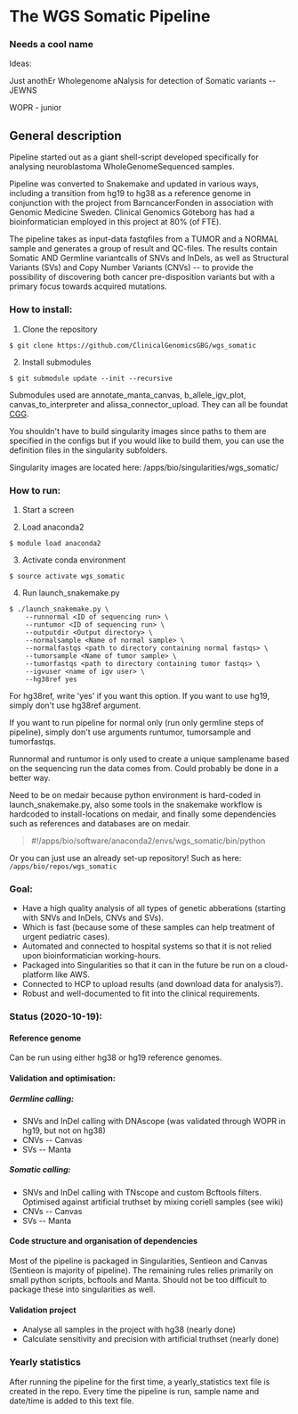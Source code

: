 # The WGS Somatic Pipeline

### Needs a cool name

Ideas:

Just anothEr Wholegenome aNalysis for detection of Somatic variants -- JEWNS

WOPR - junior


## General description

 Pipeline started out as a giant shell-script developed specifically for analysing neuroblastoma WholeGenomeSequenced samples.

 Pipeline was converted to Snakemake and updated in various ways, including a transition from hg19 to hg38 as a reference genome in conjunction with the project from BarncancerFonden in association with Genomic Medicine Sweden. Clinical Genomics Göteborg has had a bioinformatician employed in this project at 80% (of FTE).

 The pipeline takes as input-data fastqfiles from a TUMOR and a NORMAL sample and generates a group of result and QC-files. The results contain Somatic AND Germline variantcalls of SNVs and InDels, as well as Structural Variants (SVs) and Copy Number Variants (CNVs) -- to provide the possibility of discovering both cancer pre-disposition variants but with a primary focus towards acquired mutations.

### How to install:

1. Clone the repository

`$ git clone https://github.com/ClinicalGenomicsGBG/wgs_somatic`

2. Install submodules

`$ git submodule update --init --recursive`

Submodules used are annotate\_manta\_canvas, b\_allele\_igv\_plot, canvas\_to\_interpreter and alissa\_connector\_upload. They can all be foundat [CGG](https://github.com/ClinicalGenomicsGBG).



You shouldn't have to build singularity images since paths to them are specified in the configs but if you would like to build them, you can use the definition files in the singularity subfolders.

Singularity images are located here: /apps/bio/singularities/wgs\_somatic/



### How to run:

1. Start a screen

2. Load anaconda2

`$ module load anaconda2`

3. Activate conda environment

`$ source activate wgs_somatic`

4. Run launch\_snakemake.py


```
$ ./launch_snakemake.py \
    --runnormal <ID of sequencing run> \
    --runtumor <ID of sequencing run> \
    --outputdir <Output directory> \
    --normalsample <Name of normal sample> \
    --normalfastqs <path to directory containing normal fastqs> \
    --tumorsample <Name of tumor sample> \
    --tumorfastqs <path to directory containing tumor fastqs> \
    --igvuser <name of igv user> \
    --hg38ref yes
```

For hg38ref, write 'yes' if you want this option. If you want to use hg19, simply don't use hg38ref argument.


If you want to run pipeline for normal only (run only germline steps of pipeline), simply don't use arguments runtumor, tumorsample and tumorfastqs.


 Runnormal and runtumor is only used to create a unique samplename based on the sequencing run the data comes from. Could probably be done in a better way.


Need to be on medair because python environment is hard-coded in launch_snakemake.py, also some tools in the snakemake workflow is hardcoded to install-locations on medair, and finally some dependencies such as references and databases are on medair.

 > \#!/apps/bio/software/anaconda2/envs/wgs_somatic/bin/python


 Or you can just use an already set-up repository! Such as here:
 `/apps/bio/repos/wgs_somatic`


 ### Goal:


 * Have a high quality analysis of all types of genetic abberations (starting with SNVs and InDels, CNVs and SVs).
 * Which is fast (because some of these samples can help treatment of urgent pediatric cases).
 * Automated and connected to hospital systems so that it is not relied upon bioinformatician working-hours.
 * Packaged into Singularities so that it can in the future be run on a cloud-platform like AWS.
 * Connected to HCP to upload results (and download data for analysis?).
 * Robust and well-documented to fit into the clinical requirements.




 ### Status (2020-10-19):

 #### Reference genome

Can be run using either hg38 or hg19 reference genomes.

 #### Validation and optimisation:

 ##### Germline calling:
 * SNVs and InDel calling with DNAscope (was validated through WOPR in hg19, but not on hg38)
 * CNVs -- Canvas
 * SVs -- Manta


 ##### Somatic calling:
 * SNVs and InDel calling with TNscope and custom Bcftools filters. Optimised against artificial truthset by mixing coriell samples (see wiki)
 * CNVs -- Canvas
 * SVs -- Manta

 #### Code structure and organisation of dependencies

 Most of the pipeline is packaged in Singularities, Sentieon and Canvas (Sentieon is majority of pipeline).
 The remaining rules relies primarily on small python scripts, bcftools and Manta. Should not be too difficult to package these into singularities as well.

 #### Validation project 

 * Analyse all samples in the project with hg38 (nearly done)
 * Calculate sensitivity and precision with artificial truthset (nearly done)

### Yearly statistics

After running the pipeline for the first time, a yearly\_statistics text file is created in the repo. Every time the pipeline is run, sample name and date/time is added to this text file.


